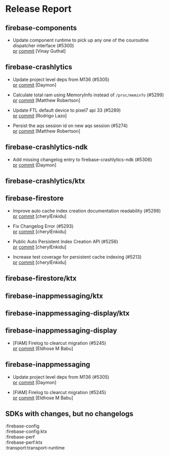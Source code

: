 # Release Report
## firebase-components
      
* Update component runtime to pick up any one of the couroutine dispatcher interface (#5300)   
  [pr](https://github.com/firebase/firebase-android-sdk/pull/5300) [commit](https://github.com/firebase/firebase-android-sdk/commit/b7a34fb108f1d619f5cc98677582e585c239048a)  [Vinay Guthal]

## firebase-crashlytics
      
* Update project level deps from M136 (#5305)   
  [pr](https://github.com/firebase/firebase-android-sdk/pull/5305) [commit](https://github.com/firebase/firebase-android-sdk/commit/5a827465f10fa2fbe370493cfa72ed804748758d)  [Daymon]

* Calculate total ram using MemoryInfo instead of `/proc/meminfo` (#5299)   
  [pr](https://github.com/firebase/firebase-android-sdk/pull/5299) [commit](https://github.com/firebase/firebase-android-sdk/commit/fe84885ec87d7457926812ab4ecfa70bf8583581)  [Matthew Robertson]

* Update FTL default device to pixel7 api 33 (#5289)   
  [pr](https://github.com/firebase/firebase-android-sdk/pull/5289) [commit](https://github.com/firebase/firebase-android-sdk/commit/de35ba063dccf3221d798590af3eb71c5f5c91bd)  [Rodrigo Lazo]

* Persist the aqs session id on new aqs session (#5274)   
  [pr](https://github.com/firebase/firebase-android-sdk/pull/5274) [commit](https://github.com/firebase/firebase-android-sdk/commit/b76de4fdf48576eaf26160b4288ee404e664ac0b)  [Matthew Robertson]

## firebase-crashlytics-ndk
      
* Add missing changelog entry to firebase-crashlytics-ndk (#5306)   
  [pr](https://github.com/firebase/firebase-android-sdk/pull/5306) [commit](https://github.com/firebase/firebase-android-sdk/commit/c3b82109cfb09226edb20bb688dbef5140acc954)  [Daymon]

## firebase-crashlytics/ktx
      

## firebase-firestore
      
* Improve auto cache index creation documentation readability (#5298)   
  [pr](https://github.com/firebase/firebase-android-sdk/pull/5298) [commit](https://github.com/firebase/firebase-android-sdk/commit/7bfaf837c14bf398292207582e0cc0bf17372eaf)  [cherylEnkidu]

* Fix Changelog Error (#5293)   
  [pr](https://github.com/firebase/firebase-android-sdk/pull/5293) [commit](https://github.com/firebase/firebase-android-sdk/commit/66041ec8904e4664ae1d43b6916e78c82dd98b72)  [cherylEnkidu]

* Public Auto Persistent Index Creation API (#5256)   
  [pr](https://github.com/firebase/firebase-android-sdk/pull/5256) [commit](https://github.com/firebase/firebase-android-sdk/commit/6349a09155a82cead690230aa37578b3175b820d)  [cherylEnkidu]

* Increase test coverage for persistent cache indexing (#5213)   
  [pr](https://github.com/firebase/firebase-android-sdk/pull/5213) [commit](https://github.com/firebase/firebase-android-sdk/commit/d27ff1545586a2767e7011fbde7534dc3deed992)  [cherylEnkidu]

## firebase-firestore/ktx
      

## firebase-inappmessaging/ktx
      

## firebase-inappmessaging-display/ktx
      

## firebase-inappmessaging-display
      
* [FIAM] Firelog to clearcut migration (#5245)   
  [pr](https://github.com/firebase/firebase-android-sdk/pull/5245) [commit](https://github.com/firebase/firebase-android-sdk/commit/2d3b2be7d2d00d693eb74986f20a6265c918848f)  [Eldhose M Babu]

## firebase-inappmessaging
      
* Update project level deps from M136 (#5305)   
  [pr](https://github.com/firebase/firebase-android-sdk/pull/5305) [commit](https://github.com/firebase/firebase-android-sdk/commit/5a827465f10fa2fbe370493cfa72ed804748758d)  [Daymon]

* [FIAM] Firelog to clearcut migration (#5245)   
  [pr](https://github.com/firebase/firebase-android-sdk/pull/5245) [commit](https://github.com/firebase/firebase-android-sdk/commit/2d3b2be7d2d00d693eb74986f20a6265c918848f)  [Eldhose M Babu]


## SDKs with changes, but no changelogs
:firebase-config  
:firebase-config:ktx  
:firebase-perf  
:firebase-perf:ktx  
:transport:transport-runtime